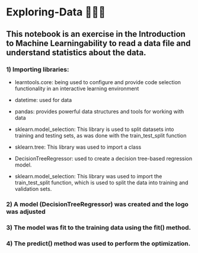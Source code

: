 # Exploring-Data 👩🏻‍💻

## This notebook is an exercise in the Introduction to Machine Learningability to read a data file and understand statistics about the data.

### 1) Importing libraries: 
- learntools.core: being used to configure and provide code selection functionality in an interactive learning environment
- datetime: used for data
- pandas: provides powerful data structures and tools for working with data
- sklearn.model_selection: This library is used to split datasets into training and testing sets, as was done with the train_test_split function

- sklearn.tree: This library was used to import a class

- DecisionTreeRegressor: used to create a decision tree-based regression model.

- sklearn.model_selection: This library was used to import the train_test_split function, which is used to split the data into training and validation sets.

### 2) A model (DecisionTreeRegressor) was created and the logo was adjusted

### 3) The model was fit to the training data using the fit() method.

### 4) The predict() method was used to perform the optimization.
